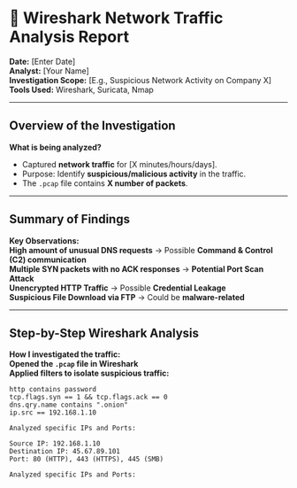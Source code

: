 # 📡 Wireshark Network Traffic Analysis Report

**Date:** [Enter Date]  
**Analyst:** [Your Name]  
**Investigation Scope:** [E.g., Suspicious Network Activity on Company X]  
**Tools Used:** Wireshark, Suricata, Nmap  

---

## Overview of the Investigation
**What is being analyzed?**  
- Captured **network traffic** for [X minutes/hours/days].  
- Purpose: Identify **suspicious/malicious activity** in the traffic.  
- The `.pcap` file contains **X number of packets**.

---

##  Summary of Findings  
**Key Observations:**  
 **High amount of unusual DNS requests** → Possible **Command & Control (C2) communication**  
 **Multiple SYN packets with no ACK responses** → **Potential Port Scan Attack**  
 **Unencrypted HTTP Traffic** → Possible **Credential Leakage**  
 **Suspicious File Download via FTP** → Could be **malware-related**  

---

##  Step-by-Step Wireshark Analysis  
 **How I investigated the traffic:**  
 **Opened the `.pcap` file in Wireshark**  
 **Applied filters to isolate suspicious traffic:**  
   ```plaintext
   http contains password
   tcp.flags.syn == 1 && tcp.flags.ack == 0
   dns.qry.name contains ".onion"
   ip.src == 192.168.1.10

Analyzed specific IPs and Ports:

Source IP: 192.168.1.10
Destination IP: 45.67.89.101
Port: 80 (HTTP), 443 (HTTPS), 445 (SMB)

Analyzed specific IPs and Ports:



